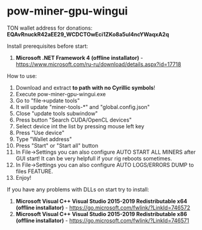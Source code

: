 # pow-miner-gpu-wingui

TON wallet address for donations: <br />
__EQAvRnuckR42aEE29_WCDCTOwEci1ZKo8a5ul4ncYWaqxA2q__

Install prerequisites before start:
1. __Microsoft .NET Framework 4 (offline installator)__ - https://www.microsoft.com/ru-ru/download/details.aspx?id=17718

How to use:
1. Download and extract __to path with no Cyrillic symbols__!
2. Execute pow-miner-gpu-wingui.exe
3. Go to "file->update tools"
4. It will update "miner-tools-*" and "global.config.json"
5. Close "update tools subwindow"
6. Press button "Search CUDA/OpenCL devices"
7. Select device int the list by pressing mouse left key
8. Press "Use device"
9. Type "Wallet address"
10. Press "Start" or "Start all" button
11. In File->Settings you can also configure AUTO START ALL MINERS after GUI start! It can be very helpfull if your rig reboots sometimes.
12. In File->Settings you can also configure AUTO LOGS/ERRORS DUMP to files FEATURE.
13. Enjoy!

If you have any problems with DLLs on start try to install:
1. __Microsoft Visual C++ Visual Studio 2015-2019 Redistributable x64 (offline installator)__ - https://go.microsoft.com/fwlink/?LinkId=746572
2. __Microsoft Visual C++ Visual Studio 2015-2019 Redistributable x86 (offline installator)__ - https://go.microsoft.com/fwlink/?LinkId=746571
